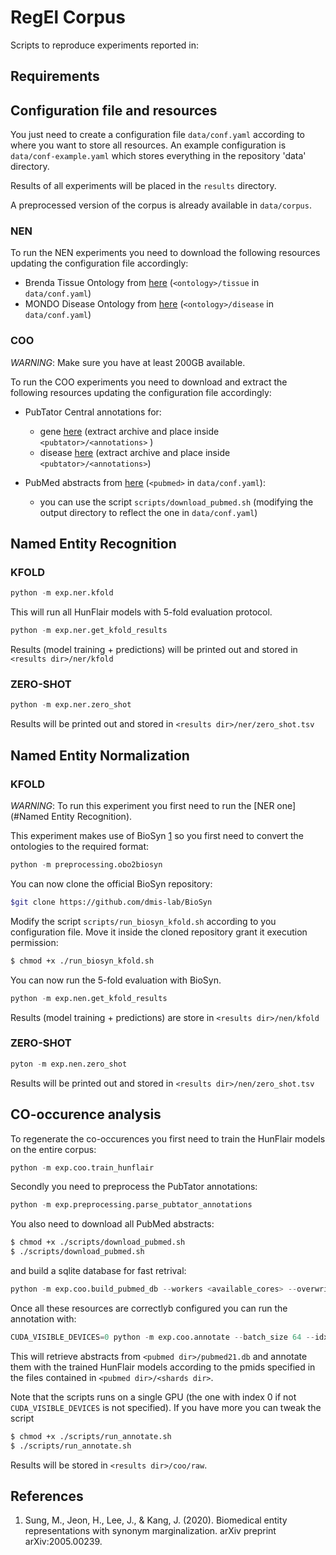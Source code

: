 # RegEl Corpus

Scripts to reproduce experiments reported in:


## Requirements


## Configuration file and resources

You just need to create a  configuration file `data/conf.yaml` according to where you want to store all resources. An example configuration is `data/conf-example.yaml` which stores everything in the repository 'data' directory.

Results of all experiments will be placed in the `results` directory.

A preprocessed version of the corpus is already available in `data/corpus`.

### NEN

To run the NEN experiments you need to download the following resources updating the configuration file accordingly:

- Brenda Tissue Ontology from [here](https://github.com/BRENDA-Enzymes/BTO/blob/master/bto-full.obo) (`<ontology>/tissue` in `data/conf.yaml`)
- MONDO Disease Ontology from  [here](purl.obolibrary.org/obo/mondo.obo) (`<ontology>/disease` in `data/conf.yaml`)

### COO

*WARNING*: Make sure you have at least 200GB available.

To run the COO experiments you need to download and extract the following resources updating the configuration file accordingly:

* PubTator Central annotations for:
    - gene [here](ftp://ftp.ncbi.nlm.nih.gov/pub/lu/PubTatorCentral/gene2pubtatorcentral.gz) (extract archive and place inside `<pubtator>/<annotations>` ) 
    - disease [here](ftp://ftp.ncbi.nlm.nih.gov/pub/lu/PubTatorCentral/disease2pubtatorcentral.gz) (extract archive and place inside `<pubtator>/<annotations>`)
    
* PubMed abstracts from [here](ftp://ftp.ncbi.nlm.nih.gov/pubmed/baseline/) (`<pubmed>` in `data/conf.yaml`):
    - you can use the script `scripts/download_pubmed.sh` (modifying the output directory to reflect the one in `data/conf.yaml`)


## Named Entity Recognition

### KFOLD

```python
python -m exp.ner.kfold
```

This will run all HunFlair models with 5-fold evaluation protocol.

```python
python -m exp.ner.get_kfold_results
```

Results (model training + predictions) will be printed out and stored in `<results dir>/ner/kfold`

### ZERO-SHOT

```python
python -m exp.ner.zero_shot
```
Results will be printed out and stored in `<results dir>/ner/zero_shot.tsv`

## Named Entity Normalization

### KFOLD

*WARNING*: To run this experiment you first need to run the [NER one](#Named Entity Recognition).

This experiment makes use of BioSyn [1](#References) so you first need to convert the ontologies to the required format:

```python
python -m preprocessing.obo2biosyn
```

You can now clone the official BioSyn repository:

```bash
$git clone https://github.com/dmis-lab/BioSyn
```

Modify the script `scripts/run_biosyn_kfold.sh` according to you configuration file. Move it inside the cloned repository grant it execution permission:

```bash 
$ chmod +x ./run_biosyn_kfold.sh
```

You can now run the 5-fold evaluation with BioSyn.


```python
python -m exp.nen.get_kfold_results
```

Results (model training + predictions) are store in `<results dir>/nen/kfold`

### ZERO-SHOT

```python
pyton -m exp.nen.zero_shot
```

Results will be printed out and stored in `<results dir>/nen/zero_shot.tsv`

## CO-occurence analysis

To regenerate the co-occurences you first need to train the HunFlair models on the entire corpus:

```python
python -m exp.coo.train_hunflair
```

Secondly you need to preprocess the PubTator annotations:

```python 
python -m exp.preprocessing.parse_pubtator_annotations
```

You also need to download all PubMed abstracts:

```bash
$ chmod +x ./scripts/download_pubmed.sh
$ ./scripts/download_pubmed.sh
```

and build a sqlite database for fast retrival:

```python
python -m exp.coo.build_pubmed_db --workers <available_cores> --overwrite <if_something_went_wrong>
```

Once all these resources are correctlyb configured you can run the annotation with:

```python
CUDA_VISIBLE_DEVICES=0 python -m exp.coo.annotate --batch_size 64 --idxs 1,24 --range
```

This will retrieve abstracts from `<pubmed dir>/pubmed21.db` and annotate them with the trained HunFlair models according to the pmids specified in the files contained in `<pubmed dir>/<shards dir>`. 

Note that the scripts runs on a single GPU (the one with index 0 if not `CUDA_VISIBLE_DEVICES` is not specified). If you have more you can tweak the script

```bash
$ chmod +x ./scripts/run_annotate.sh
$ ./scripts/run_annotate.sh
```
Results will be stored in `<results dir>/coo/raw`.


## References

1. Sung, M., Jeon, H., Lee, J., & Kang, J. (2020). Biomedical entity representations with synonym marginalization. arXiv preprint arXiv:2005.00239.
